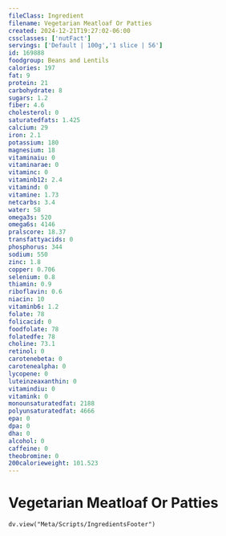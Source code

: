 ```yaml
---
fileClass: Ingredient
filename: Vegetarian Meatloaf Or Patties
created: 2024-12-21T19:27:02-06:00
cssclasses: ['nutFact']
servings: ['Default | 100g','1 slice | 56']
id: 169888
foodgroup: Beans and Lentils
calories: 197
fat: 9
protein: 21
carbohydrate: 8
sugars: 1.2
fiber: 4.6
cholesterol: 0
saturatedfats: 1.425
calcium: 29
iron: 2.1
potassium: 180
magnesium: 18
vitaminaiu: 0
vitaminarae: 0
vitaminc: 0
vitaminb12: 2.4
vitamind: 0
vitamine: 1.73
netcarbs: 3.4
water: 58
omega3s: 520
omega6s: 4146
pralscore: 18.37
transfattyacids: 0
phosphorus: 344
sodium: 550
zinc: 1.8
copper: 0.706
selenium: 0.8
thiamin: 0.9
riboflavin: 0.6
niacin: 10
vitaminb6: 1.2
folate: 78
folicacid: 0
foodfolate: 78
folatedfe: 78
choline: 73.1
retinol: 0
carotenebeta: 0
carotenealpha: 0
lycopene: 0
luteinzeaxanthin: 0
vitamindiu: 0
vitamink: 0
monounsaturatedfat: 2188
polyunsaturatedfat: 4666
epa: 0
dpa: 0
dha: 0
alcohol: 0
caffeine: 0
theobromine: 0
200calorieweight: 101.523
---
```


# Vegetarian Meatloaf Or Patties

```dataviewjs
dv.view("Meta/Scripts/IngredientsFooter")
```